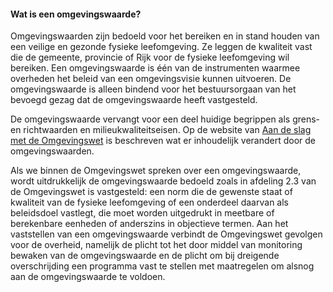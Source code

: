 #### Wat is een omgevingswaarde?

Omgevingswaarden zijn bedoeld voor het bereiken en in stand houden van een
veilige en gezonde fysieke leefomgeving. Ze leggen de kwaliteit vast die de
gemeente, provincie of Rijk voor de fysieke leefomgeving wil bereiken. Een
omgevingswaarde is één van de instrumenten waarmee overheden het beleid van een
omgevingsvisie kunnen uitvoeren. De omgevingswaarde is alleen bindend voor het
bestuursorgaan van het bevoegd gezag dat de omgevingswaarde heeft vastgesteld.

De omgevingswaarde vervangt voor een deel huidige begrippen als grens- en
richtwaarden en milieukwaliteitseisen. Op de website van [Aan de slag met de
Omgevingswet](https://aandeslagmetdeomgevingswet.nl/wetsinstrumenten/instrumenten/omgevingswaarde/verandert-0/)
is beschreven wat er inhoudelijk verandert door de omgevingswaarden.

Als we binnen de Omgevingswet spreken over een omgevingswaarde, wordt
uitdrukkelijk de omgevingswaarde bedoeld zoals in afdeling 2.3 van de
Omgevingswet is vastgesteld: een norm die de gewenste staat of kwaliteit van de
fysieke leefomgeving of een onderdeel daarvan als beleidsdoel vastlegt, die moet
worden uitgedrukt in meetbare of berekenbare eenheden of anderszins in
objectieve termen. Aan het vaststellen van een omgevingswaarde verbindt de
Omgevingswet gevolgen voor de overheid, namelijk de plicht tot het door middel
van monitoring bewaken van de omgevingswaarde en de plicht om bij dreigende
overschrijding een programma vast te stellen met maatregelen om alsnog aan de
omgevingswaarde te voldoen.
